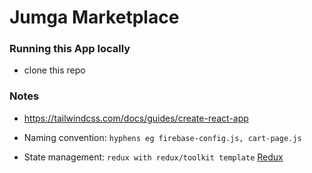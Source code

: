 # Jumga Marketplace

### Running this App locally

- clone this repo

### Notes

- https://tailwindcss.com/docs/guides/create-react-app

- Naming convention: `hyphens eg firebase-config.js, cart-page.js`
- State management: `redux with redux/toolkit template` [Redux](https://reduxjs.org)

<!-- Design Ideas -->
<!-- HomePage - https://dribbble.com/shots/6338628-Iconspace-v-2-0 -->
